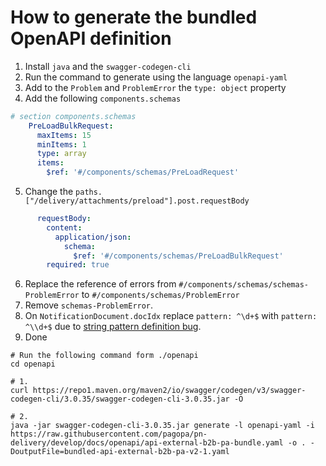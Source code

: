 # How to generate the bundled OpenAPI definition

1. Install `java` and the `swagger-codegen-cli`
2. Run the command to generate using the language `openapi-yaml`
3. Add to the `Problem` and `ProblemError` the `type: object` property
4. Add the following `components.schemas`
``` yaml
# section components.schemas
    PreLoadBulkRequest:
      maxItems: 15
      minItems: 1
      type: array
      items:
        $ref: '#/components/schemas/PreLoadRequest'
```
5. Change the `paths.["/delivery/attachments/preload"].post.requestBody`
``` yaml
      requestBody:
        content:
          application/json:
            schema:
              $ref: '#/components/schemas/PreLoadBulkRequest'
        required: true
```
6. Replace the reference of errors from `#/components/schemas/schemas-ProblemError` to `#/components/schemas/ProblemError`
7. Remove `schemas-ProblemError`.
8. On `NotificationDocument.docIdx` replace `pattern: ^\d+$` with `pattern: ^\\d+$` due to [string pattern definition bug](https://github.com/pagopa/openapi-codegen-ts/tree/v13.0.1#about-string-pattern-definition).
9. Done

```
# Run the following command form ./openapi
cd openapi

# 1.
curl https://repo1.maven.org/maven2/io/swagger/codegen/v3/swagger-codegen-cli/3.0.35/swagger-codegen-cli-3.0.35.jar -O

# 2.
java -jar swagger-codegen-cli-3.0.35.jar generate -l openapi-yaml -i https://raw.githubusercontent.com/pagopa/pn-delivery/develop/docs/openapi/api-external-b2b-pa-bundle.yaml -o . -DoutputFile=bundled-api-external-b2b-pa-v2-1.yaml
```
